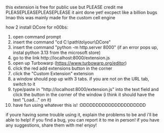 this extension is free for public use but PLEASE credit me PLEASEPLEASEPLEASEPLEASE
it aint done yet! excpect like a billion bugs lmao
this was mainly made for the custom cell engine

how 2 install ΩCore for n00bs:
1. open command prompt
2. insert the command "cd C:\path\to\your\ΩCore"
3. insert the command "python -m http.server 8000" (if an error pops up, instal python 3.13 from the microsoft store)
4. go to the link http://localhost:8000/extension.js
5. open up Turbowarp (https://www.turbowarp.org/editor)
6. click the red add extensions button in the corner
7. click the "Custom Extension" extension
8. a window should pop up with 3 tabs. if you are not on the URL tab, switch to it
9. type/paste in "http://localhost:8000/extension.js" into the text field and click the button in the corner of the window (i think it should have the text "Load..." on it)
10. have fun using whatever this is! :DDDDDDDDDDDDDDDDDDDDD

if youre having some trouble using it, explain the problems to be and i'll be able to help!
if you find a bug, you can report it to me in person!
if you have any suggestions, share them with me!
enjoy!